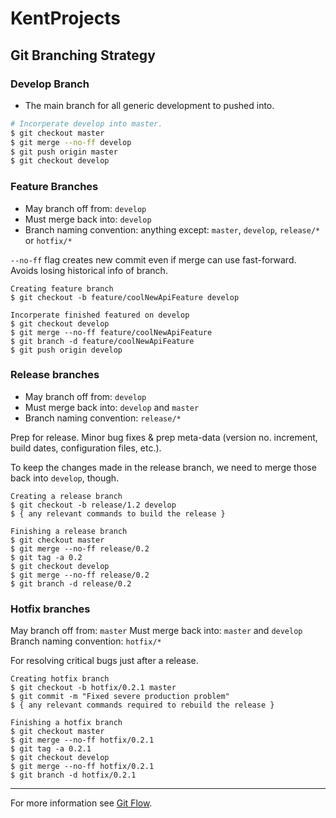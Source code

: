 # KentProjects

## Git Branching Strategy

### Develop Branch

- The main branch for all generic development to pushed into.

```bash
# Incorperate develop into master.
$ git checkout master
$ git merge --no-ff develop
$ git push origin master
$ git checkout develop
```

### Feature Branches

- May branch off from: `develop`
- Must merge back into: `develop`
- Branch naming convention: anything except: `master`, `develop`, `release/*` or `hotfix/*`

`--no-ff` flag creates new commit even if merge can use fast-forward. Avoids losing historical info of branch.

	Creating feature branch 
	$ git checkout -b feature/coolNewApiFeature develop
	
	Incorperate finished featured on develop
	$ git checkout develop
	$ git merge --no-ff feature/coolNewApiFeature
	$ git branch -d feature/coolNewApiFeature
	$ git push origin develop

### Release branches

- May branch off from: `develop`
- Must merge back into: `develop` and `master`
- Branch naming convention: `release/*`

Prep for release. Minor bug fixes & prep meta-data (version no. increment, build dates, configuration files, etc.).

To keep the changes made in the release branch, we need to merge those back into `develop`, though.

	Creating a release branch
	$ git checkout -b release/1.2 develop
	$ { any relevant commands to build the release }
	
	Finishing a release branch
	$ git checkout master
	$ git merge --no-ff release/0.2
	$ git tag -a 0.2
	$ git checkout develop
	$ git merge --no-ff release/0.2
	$ git branch -d release/0.2

### Hotfix branches

May branch off from: `master`
Must merge back into: `master` and `develop`
Branch naming convention: `hotfix/*`

For resolving critical bugs just after a release.

	Creating hotfix branch
	$ git checkout -b hotfix/0.2.1 master
	$ git commit -m "Fixed severe production problem"
	$ { any relevant commands required to rebuild the release }
	
	Finishing a hotfix branch
	$ git checkout master
	$ git merge --no-ff hotfix/0.2.1
	$ git tag -a 0.2.1
	$ git checkout develop
	$ git merge --no-ff hotfix/0.2.1
	$ git branch -d hotfix/0.2.1

---

For more information see [Git Flow](http://nvie.com/posts/a-successful-git-branching-model).
